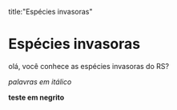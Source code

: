 title:"Espécies invasoras"

# Espécies invasoras
olá, você conhece as espécies invasoras do RS?


*palavras em itálico*


**teste em negrito**
